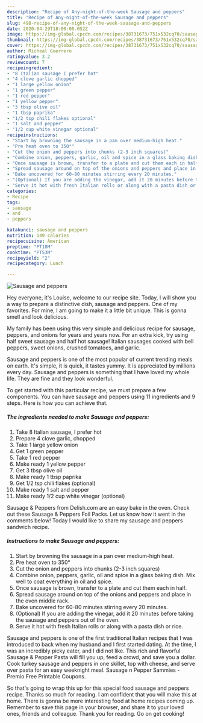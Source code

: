 ```yaml
---
description: "Recipe of Any-night-of-the-week Sausage and peppers"
title: "Recipe of Any-night-of-the-week Sausage and peppers"
slug: 498-recipe-of-any-night-of-the-week-sausage-and-peppers
date: 2020-04-29T18:00:00.052Z
image: https://img-global.cpcdn.com/recipes/38731673/751x532cq70/sausage-and-peppers-recipe-main-photo.jpg
thumbnail: https://img-global.cpcdn.com/recipes/38731673/751x532cq70/sausage-and-peppers-recipe-main-photo.jpg
cover: https://img-global.cpcdn.com/recipes/38731673/751x532cq70/sausage-and-peppers-recipe-main-photo.jpg
author: Micheal Guerrero
ratingvalue: 3.2
reviewcount: 7
recipeingredient:
- "8 Italian sausage I prefer hot"
- "4 clove garlic chopped"
- "1 large yellow onion"
- "1 green pepper"
- "1 red pepper"
- "1 yellow pepper"
- "3 tbsp olive oil"
- "1 tbsp paprika"
- "1/2 tsp chili flakes optional"
- "1 salt and pepper"
- "1/2 cup white vinegar optional"
recipeinstructions:
- "Start by browning the sausage in a pan over medium-high heat."
- "Pre heat oven to 350°"
- "Cut the onion and peppers into chunks (2-3 inch squares)"
- "Combine onion, peppers, garlic, oil and spice in a glass baking dish. Mix well to coat everything in oil and spice."
- "Once sausage is brown, transfer to a plate and cut them each in half."
- "Spread sausage around on top of the onions and peppers and place in the oven middle rack."
- "Bake uncovered for 60-80 minutes stirring every 20 minutes."
- "(Optional) If you are adding the vinegar, add it 20 minutes before taking the sausage and peppers out of the oven."
- "Serve it hot with fresh Italian rolls or along with a pasta dish or rice."
categories:
- Recipe
tags:
- sausage
- and
- peppers

katakunci: sausage and peppers 
nutrition: 149 calories
recipecuisine: American
preptime: "PT18M"
cooktime: "PT53M"
recipeyield: "2"
recipecategory: Lunch

---
```



![Sausage and peppers](https://img-global.cpcdn.com/recipes/38731673/751x532cq70/sausage-and-peppers-recipe-main-photo.jpg)

Hey everyone, it's Louise, welcome to our recipe site. Today, I will show you a way to prepare a distinctive dish, sausage and peppers. One of my favorites. For mine, I am going to make it a little bit unique. This is gonna smell and look delicious.

My family has been using this very simple and delicious recipe for sausage, peppers, and onions for years and years now. For an extra kick, try using half sweet sausage and half hot sausage! Italian sausages cooked with bell peppers, sweet onions, crushed tomatoes, and garlic.

Sausage and peppers is one of the most popular of current trending meals on earth. It's simple, it is quick, it tastes yummy. It is appreciated by millions every day. Sausage and peppers is something that I have loved my whole life. They are fine and they look wonderful.


To get started with this particular recipe, we must prepare a few components. You can have sausage and peppers using 11 ingredients and 9 steps. Here is how you can achieve that.

<!--inarticleads1-->

##### The ingredients needed to make Sausage and peppers:

1. Take 8 Italian sausage, I prefer hot
1. Prepare 4 clove garlic, chopped
1. Take 1 large yellow onion
1. Get 1 green pepper
1. Take 1 red pepper
1. Make ready 1 yellow pepper
1. Get 3 tbsp olive oil
1. Make ready 1 tbsp paprika
1. Get 1/2 tsp chili flakes (optional)
1. Make ready 1 salt and pepper
1. Make ready 1/2 cup white vinegar (optional)


Sausage &amp; Peppers from Delish.com are an easy bake in the oven. Check out these Sausage &amp; Peppers Foil Packs. Let us know how it went in the comments below! Today I would like to share my sausage and peppers sandwich recipe. 

<!--inarticleads2-->

##### Instructions to make Sausage and peppers:

1. Start by browning the sausage in a pan over medium-high heat.
1. Pre heat oven to 350°
1. Cut the onion and peppers into chunks (2-3 inch squares)
1. Combine onion, peppers, garlic, oil and spice in a glass baking dish. Mix well to coat everything in oil and spice.
1. Once sausage is brown, transfer to a plate and cut them each in half.
1. Spread sausage around on top of the onions and peppers and place in the oven middle rack.
1. Bake uncovered for 60-80 minutes stirring every 20 minutes.
1. (Optional) If you are adding the vinegar, add it 20 minutes before taking the sausage and peppers out of the oven.
1. Serve it hot with fresh Italian rolls or along with a pasta dish or rice.


Sausage and peppers is one of the first traditional Italian recipes that I was introduced to back when my husband and I first started dating. At the time, I was an incredibly picky eater, and I did not like. This rich and flavorful Sausage &amp; Pepper Pasta will fill you up, feed a crowd, and save you a dollar. Cook turkey sausage and peppers in one skillet, top with cheese, and serve over pasta for an easy weeknight meal. Sausage n Pepper Sammies - Premio Free Printable Coupons. 

So that's going to wrap this up for this special food sausage and peppers recipe. Thanks so much for reading. I am confident that you will make this at home. There is gonna be more interesting food at home recipes coming up. Remember to save this page in your browser, and share it to your loved ones, friends and colleague. Thank you for reading. Go on get cooking!
